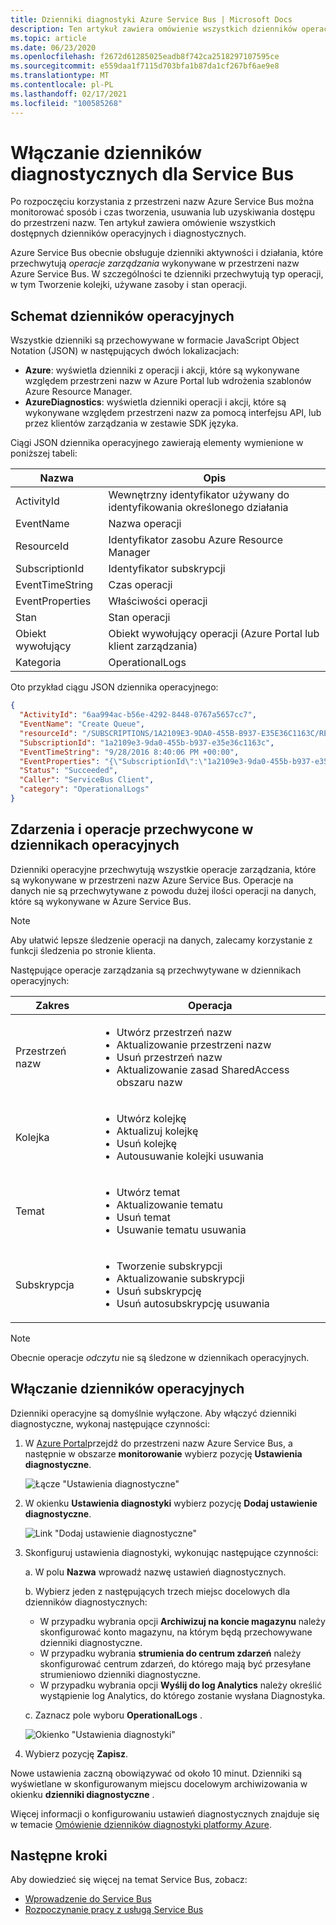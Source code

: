 ```yaml
---
title: Dzienniki diagnostyki Azure Service Bus | Microsoft Docs
description: Ten artykuł zawiera omówienie wszystkich dzienników operacyjnych i diagnostycznych, które są dostępne dla Azure Service Bus.
ms.topic: article
ms.date: 06/23/2020
ms.openlocfilehash: f2672d61285025eadb8f742ca2518297107595ce
ms.sourcegitcommit: e559daa1f7115d703bfa1b87da1cf267bf6ae9e8
ms.translationtype: MT
ms.contentlocale: pl-PL
ms.lasthandoff: 02/17/2021
ms.locfileid: "100585268"
---
```

# <a name="enable-diagnostics-logs-for-service-bus"></a>Włączanie dzienników diagnostycznych dla Service Bus

Po rozpoczęciu korzystania z przestrzeni nazw Azure Service Bus można monitorować sposób i czas tworzenia, usuwania lub uzyskiwania dostępu do przestrzeni nazw. Ten artykuł zawiera omówienie wszystkich dostępnych dzienników operacyjnych i diagnostycznych.

Azure Service Bus obecnie obsługuje dzienniki aktywności i działania, które przechwytują *operacje zarządzania* wykonywane w przestrzeni nazw Azure Service Bus. W szczególności te dzienniki przechwytują typ operacji, w tym Tworzenie kolejki, używane zasoby i stan operacji.

## <a name="operational-logs-schema"></a>Schemat dzienników operacyjnych

Wszystkie dzienniki są przechowywane w formacie JavaScript Object Notation (JSON) w następujących dwóch lokalizacjach:

- **Azure**: wyświetla dzienniki z operacji i akcji, które są wykonywane względem przestrzeni nazw w Azure Portal lub wdrożenia szablonów Azure Resource Manager.
- **AzureDiagnostics**: wyświetla dzienniki operacji i akcji, które są wykonywane względem przestrzeni nazw za pomocą interfejsu API, lub przez klientów zarządzania w zestawie SDK języka.

Ciągi JSON dziennika operacyjnego zawierają elementy wymienione w poniższej tabeli:

| Nazwa | Opis |
| ------- | ------- |
| ActivityId | Wewnętrzny identyfikator używany do identyfikowania określonego działania |
| EventName | Nazwa operacji |
| ResourceId | Identyfikator zasobu Azure Resource Manager |
| SubscriptionId | Identyfikator subskrypcji |
| EventTimeString | Czas operacji |
| EventProperties | Właściwości operacji |
| Stan | Stan operacji |
| Obiekt wywołujący | Obiekt wywołujący operacji (Azure Portal lub klient zarządzania) |
| Kategoria | OperationalLogs |

Oto przykład ciągu JSON dziennika operacyjnego:

```json
{
  "ActivityId": "6aa994ac-b56e-4292-8448-0767a5657cc7",
  "EventName": "Create Queue",
  "resourceId": "/SUBSCRIPTIONS/1A2109E3-9DA0-455B-B937-E35E36C1163C/RESOURCEGROUPS/DEFAULT-SERVICEBUS-CENTRALUS/PROVIDERS/MICROSOFT.SERVICEBUS/NAMESPACES/SHOEBOXEHNS-CY4001",
  "SubscriptionId": "1a2109e3-9da0-455b-b937-e35e36c1163c",
  "EventTimeString": "9/28/2016 8:40:06 PM +00:00",
  "EventProperties": "{\"SubscriptionId\":\"1a2109e3-9da0-455b-b937-e35e36c1163c\",\"Namespace\":\"shoeboxehns-cy4001\",\"Via\":\"https://shoeboxehns-cy4001.servicebus.windows.net/f8096791adb448579ee83d30e006a13e/?api-version=2016-07\",\"TrackingId\":\"5ee74c9e-72b5-4e98-97c4-08a62e56e221_G1\"}",
  "Status": "Succeeded",
  "Caller": "ServiceBus Client",
  "category": "OperationalLogs"
}
```

## <a name="events-and-operations-captured-in-operational-logs"></a>Zdarzenia i operacje przechwycone w dziennikach operacyjnych

Dzienniki operacyjne przechwytują wszystkie operacje zarządzania, które są wykonywane w przestrzeni nazw Azure Service Bus. Operacje na danych nie są przechwytywane z powodu dużej ilości operacji na danych, które są wykonywane w Azure Service Bus.

> [!NOTE]
> Aby ułatwić lepsze śledzenie operacji na danych, zalecamy korzystanie z funkcji śledzenia po stronie klienta.

Następujące operacje zarządzania są przechwytywane w dziennikach operacyjnych: 

| Zakres | Operacja|
|-------| -------- |
| Przestrzeń nazw | <ul> <li> Utwórz przestrzeń nazw</li> <li> Aktualizowanie przestrzeni nazw </li> <li> Usuń przestrzeń nazw </li> <li> Aktualizowanie zasad SharedAccess obszaru nazw </li> </ul> | 
| Kolejka | <ul> <li> Utwórz kolejkę</li> <li> Aktualizuj kolejkę</li> <li> Usuń kolejkę </li> <li> Autousuwanie kolejki usuwania </li> </ul> | 
| Temat | <ul> <li> Utwórz temat </li> <li> Aktualizowanie tematu </li> <li> Usuń temat </li> <li> Usuwanie tematu usuwania </li> </ul> |
| Subskrypcja | <ul> <li> Tworzenie subskrypcji </li> <li> Aktualizowanie subskrypcji </li> <li> Usuń subskrypcję </li> <li> Usuń autosubskrypcję usuwania </li> </ul> |

> [!NOTE]
> Obecnie operacje *odczytu* nie są śledzone w dziennikach operacyjnych.

## <a name="enable-operational-logs"></a>Włączanie dzienników operacyjnych

Dzienniki operacyjne są domyślnie wyłączone. Aby włączyć dzienniki diagnostyczne, wykonaj następujące czynności:

1. W [Azure Portal](https://portal.azure.com)przejdź do przestrzeni nazw Azure Service Bus, a następnie w obszarze **monitorowanie** wybierz pozycję  **Ustawienia diagnostyczne**.

   ![Łącze "Ustawienia diagnostyczne"](./media/service-bus-diagnostic-logs/image1.png)

1. W okienku **Ustawienia diagnostyki** wybierz pozycję **Dodaj ustawienie diagnostyczne**.  

   ![Link "Dodaj ustawienie diagnostyczne"](./media/service-bus-diagnostic-logs/image2.png)

1. Skonfiguruj ustawienia diagnostyki, wykonując następujące czynności:

   a. W polu **Nazwa** wprowadź nazwę ustawień diagnostycznych.  

   b. Wybierz jeden z następujących trzech miejsc docelowych dla dzienników diagnostycznych:  
   - W przypadku wybrania opcji **Archiwizuj na koncie magazynu** należy skonfigurować konto magazynu, na którym będą przechowywane dzienniki diagnostyczne.  
   - W przypadku wybrania **strumienia do centrum zdarzeń** należy skonfigurować centrum zdarzeń, do którego mają być przesyłane strumieniowo dzienniki diagnostyczne.
   - W przypadku wybrania opcji **Wyślij do log Analytics** należy określić wystąpienie log Analytics, do którego zostanie wysłana Diagnostyka.  

   c. Zaznacz pole wyboru **OperationalLogs** .

    ![Okienko "Ustawienia diagnostyki"](./media/service-bus-diagnostic-logs/image3.png)

1. Wybierz pozycję **Zapisz**.

Nowe ustawienia zaczną obowiązywać od około 10 minut. Dzienniki są wyświetlane w skonfigurowanym miejscu docelowym archiwizowania w okienku **dzienniki diagnostyczne** .

Więcej informacji o konfigurowaniu ustawień diagnostycznych znajduje się w temacie [Omówienie dzienników diagnostyki platformy Azure](../azure-monitor/essentials/platform-logs-overview.md).

## <a name="next-steps"></a>Następne kroki

Aby dowiedzieć się więcej na temat Service Bus, zobacz:

* [Wprowadzenie do Service Bus](service-bus-messaging-overview.md)
* [Rozpoczynanie pracy z usługą Service Bus](service-bus-dotnet-get-started-with-queues.md)
